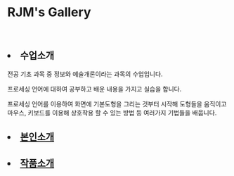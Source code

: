 
<html>
<head>
</head>
<body>
<h1>RJM's Gallery</h1>
  <br>
<ui>
  <h2><li>수업소개</li></h2>

 <p>전공 기초 과목 중 정보와 예술개론이라는 과목의 수업입니다.</p>
 <p>프로세싱 언어에 대하여 공부하고 배운 내용을 가지고 실습을 합니다.</p>
 <p>프로세싱 언어를 이용하여 화면에 기본도형을 그리는 것부터 시작해 도형들을 움직이고 
마우스, 키보드를 이용해 상호작용 할 수 있는 방법 등 
여러가지 기법들을 배웁니다.</p>

  <h2><li><a href= "" target="_blank" title="본인소개">본인소개</a></li></h2>

  <h2><li><a href= "링크" target="_blank" title="작품소개">작품소개</a></li></h2>
<ui>
